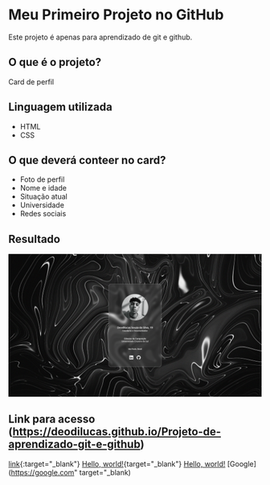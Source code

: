 # Meu Primeiro Projeto no GitHub

Este projeto é apenas para aprendizado de git e github.

## O que é o projeto?
Card de perfil

## Linguagem utilizada
* HTML
* CSS

## O que deverá conteer no card?
* Foto de perfil
* Nome e idade
* Situação atual
* Universidade
* Redes sociais

## Resultado
 ![alt](assets/print.png)

 ## Link para acesso (https://deodilucas.github.io/Projeto-de-aprendizado-git-e-github)
 [link](https://deodilucas.github.io/Projeto-de-aprendizado-git-e-github){:target="_blank"}
 [Hello, world!](http://example.com/){target="_blank"}
 <a href="http://example.com/" target="_blank">Hello, world!</a>
 [Google](https://google.com" target="_blank)
